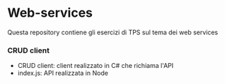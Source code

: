 # Web-services
Questa repository contiene gli esercizi di TPS sul tema dei web services

### CRUD client
- CRUD client: client realizzato in C# che richiama l'API
- index.js: API realizzata in Node
